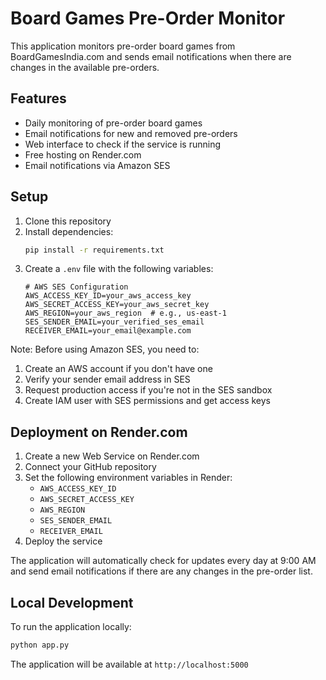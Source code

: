 # Board Games Pre-Order Monitor

This application monitors pre-order board games from BoardGamesIndia.com and sends email notifications when there are changes in the available pre-orders.

## Features

- Daily monitoring of pre-order board games
- Email notifications for new and removed pre-orders
- Web interface to check if the service is running
- Free hosting on Render.com
- Email notifications via Amazon SES

## Setup

1. Clone this repository
2. Install dependencies:
   ```bash
   pip install -r requirements.txt
   ```
3. Create a `.env` file with the following variables:
   ```
   # AWS SES Configuration
   AWS_ACCESS_KEY_ID=your_aws_access_key
   AWS_SECRET_ACCESS_KEY=your_aws_secret_key
   AWS_REGION=your_aws_region  # e.g., us-east-1
   SES_SENDER_EMAIL=your_verified_ses_email
   RECEIVER_EMAIL=your_email@example.com
   ```

Note: Before using Amazon SES, you need to:
1. Create an AWS account if you don't have one
2. Verify your sender email address in SES
3. Request production access if you're not in the SES sandbox
4. Create IAM user with SES permissions and get access keys

## Deployment on Render.com

1. Create a new Web Service on Render.com
2. Connect your GitHub repository
3. Set the following environment variables in Render:
   - `AWS_ACCESS_KEY_ID`
   - `AWS_SECRET_ACCESS_KEY`
   - `AWS_REGION`
   - `SES_SENDER_EMAIL`
   - `RECEIVER_EMAIL`
4. Deploy the service

The application will automatically check for updates every day at 9:00 AM and send email notifications if there are any changes in the pre-order list.

## Local Development

To run the application locally:

```bash
python app.py
```

The application will be available at `http://localhost:5000` 